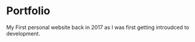 # Portfolio

My First personal website back in 2017 as I was first getting introudced to development.
